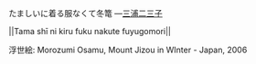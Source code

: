 たましいに着る服なくて冬篭
—[三浦二三子](https://ja.wikipedia.org/wiki/三浦二三子)

||Tama shī ni kiru fuku nakute fuyugomori||

浮世絵: Morozumi Osamu, Mount Jizou in WInter - Japan, 2006